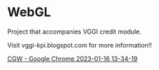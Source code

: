 # WebGL

Project that accompanies VGGI credit module.

Visit vggi-kpi.blogspot.com for more information!!

[CGW - Google Chrome 2023-01-16 13-34-19](https://user-images.githubusercontent.com/29780711/212669998-91e49e50-4c56-4934-a284-de79f0aba32f.gif)
